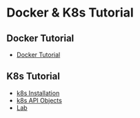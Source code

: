 # Docker & K8s Tutorial

## Docker Tutorial

- [Docker Tutorial](container/Docker/README.md)

## K8s Tutorial

- [k8s Installation](installation/README.md)
- [k8s API Objects](objects/README.md)
- [Lab](lab/README.md)
